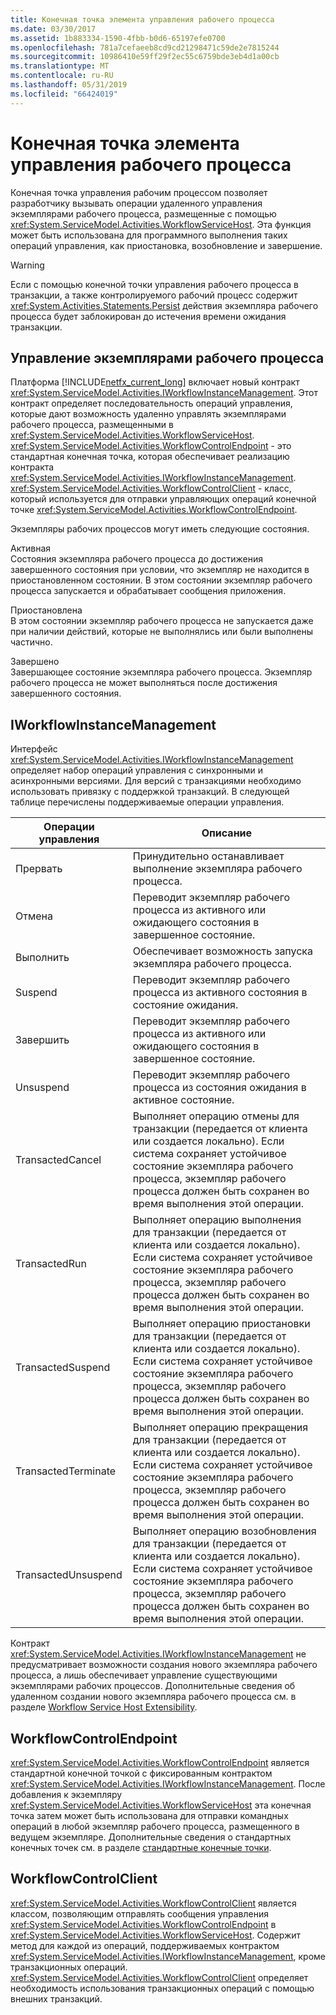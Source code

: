 ```yaml
---
title: Конечная точка элемента управления рабочего процесса
ms.date: 03/30/2017
ms.assetid: 1b883334-1590-4fbb-b0d6-65197efe0700
ms.openlocfilehash: 781a7cefaeeb8cd9cd21298471c59de2e7815244
ms.sourcegitcommit: 10986410e59ff29f2ec55c6759bde3eb4d1a00cb
ms.translationtype: MT
ms.contentlocale: ru-RU
ms.lasthandoff: 05/31/2019
ms.locfileid: "66424019"
---
```

# <a name="workflow-control-endpoint"></a>Конечная точка элемента управления рабочего процесса
Конечная точка управления рабочим процессом позволяет разработчику вызывать операции удаленного управления экземплярами рабочего процесса, размещенные с помощью <xref:System.ServiceModel.Activities.WorkflowServiceHost>. Эта функция может быть использована для программного выполнения таких операций управления, как приостановка, возобновление и завершение.  
  
> [!WARNING]
>  Если с помощью конечной точки управления рабочего процесса в транзакции, а также контролируемого рабочий процесс содержит <xref:System.Activities.Statements.Persist> действия экземпляра рабочего процесса будет заблокирован до истечения времени ожидания транзакции.  
  
## <a name="workflow-instance-management"></a>Управление экземплярами рабочего процесса  
 Платформа [!INCLUDE[netfx_current_long](../../../../includes/netfx-current-long-md.md)] включает новый контракт <xref:System.ServiceModel.Activities.IWorkflowInstanceManagement>. Этот контракт определяет последовательность операций управления, которые дают возможность удаленно управлять экземплярами рабочего процесса, размещенными в <xref:System.ServiceModel.Activities.WorkflowServiceHost>. <xref:System.ServiceModel.Activities.WorkflowControlEndpoint> - это стандартная конечная точка, которая обеспечивает реализацию контракта <xref:System.ServiceModel.Activities.IWorkflowInstanceManagement>. <xref:System.ServiceModel.Activities.WorkflowControlClient> - класс, который используется для отправки управляющих операций конечной точке <xref:System.ServiceModel.Activities.WorkflowControlEndpoint>.  
  
 Экземпляры рабочих процессов могут иметь следующие состояния.  
  
 Активная  
 Состояния экземпляра рабочего процесса до достижения завершенного состояния при условии, что экземпляр не находится в приостановленном состоянии. В этом состоянии экземпляр рабочего процесса запускается и обрабатывает сообщения приложения.  
  
 Приостановлена  
 В этом состоянии экземпляр рабочего процесса не запускается даже при наличии действий, которые не выполнялись или были выполнены частично.  
  
 Завершено  
 Завершающее состояние экземпляра рабочего процесса. Экземпляр рабочего процесса не может выполняться после достижения завершенного состояния.  
  
## <a name="iworkflowinstancemanagement"></a>IWorkflowInstanceManagement  
 Интерфейс <xref:System.ServiceModel.Activities.IWorkflowInstanceManagement> определяет набор операций управления с синхронными и асинхронными версиями. Для версий с транзакциями необходимо использовать привязку с поддержкой транзакций. В следующей таблице перечислены поддерживаемые операции управления.  
  
|Операции управления|Описание|  
|-----------------------|-----------------|  
|Прервать|Принудительно останавливает выполнение экземпляра рабочего процесса.|  
|Отмена|Переводит экземпляр рабочего процесса из активного или ожидающего состояния в завершенное состояние.|  
|Выполнить|Обеспечивает возможность запуска экземпляра рабочего процесса.|  
|Suspend|Переводит экземпляр рабочего процесса из активного состояния в состояние ожидания.|  
|Завершить|Переводит экземпляр рабочего процесса из активного или ожидающего состояния в завершенное состояние.|  
|Unsuspend|Переводит экземпляр рабочего процесса из состояния ожидания в активное состояние.|  
|TransactedCancel|Выполняет операцию отмены для транзакции (передается от клиента или создается локально). Если система сохраняет устойчивое состояние экземпляра рабочего процесса, экземпляр рабочего процесса должен быть сохранен во время выполнения этой операции.|  
|TransactedRun|Выполняет операцию выполнения для транзакции (передается от клиента или создается локально). Если система сохраняет устойчивое состояние экземпляра рабочего процесса, экземпляр рабочего процесса должен быть сохранен во время выполнения этой операции.|  
|TransactedSuspend|Выполняет операцию приостановки для транзакции (передается от клиента или создается локально). Если система сохраняет устойчивое состояние экземпляра рабочего процесса, экземпляр рабочего процесса должен быть сохранен во время выполнения этой операции.|  
|TransactedTerminate|Выполняет операцию прекращения для транзакции (передается от клиента или создается локально). Если система сохраняет устойчивое состояние экземпляра рабочего процесса, экземпляр рабочего процесса должен быть сохранен во время выполнения этой операции.|  
|TransactedUnsuspend|Выполняет операцию возобновления для транзакции (передается от клиента или создается локально). Если система сохраняет устойчивое состояние экземпляра рабочего процесса, экземпляр рабочего процесса должен быть сохранен во время выполнения этой операции.|  
  
 Контракт <xref:System.ServiceModel.Activities.IWorkflowInstanceManagement> не предусматривает возможности создания нового экземпляра рабочего процесса, а лишь обеспечивает управление существующими экземплярами рабочих процессов. Дополнительные сведения об удаленном создании нового экземпляра рабочего процесса см. в разделе [Workflow Service Host Extensibility](../../../../docs/framework/wcf/feature-details/workflow-service-host-extensibility.md).  
  
## <a name="workflowcontrolendpoint"></a>WorkflowControlEndpoint  
 <xref:System.ServiceModel.Activities.WorkflowControlEndpoint> является стандартной конечной точкой с фиксированным контрактом <xref:System.ServiceModel.Activities.IWorkflowInstanceManagement>. После добавления к экземпляру <xref:System.ServiceModel.Activities.WorkflowServiceHost> эта конечная точка затем может быть использована для отправки командных операций в любой экземпляр рабочего процесса, размещенного в ведущем экземпляре. Дополнительные сведения о стандартных конечных точек см. в разделе [стандартные конечные точки](../../../../docs/framework/wcf/feature-details/standard-endpoints.md).  
  
## <a name="workflowcontrolclient"></a>WorkflowControlClient  
 <xref:System.ServiceModel.Activities.WorkflowControlClient> является классом, позволяющим отправлять сообщения управления <xref:System.ServiceModel.Activities.WorkflowControlEndpoint> в <xref:System.ServiceModel.Activities.WorkflowServiceHost>. Содержит метод для каждой из операций, поддерживаемых контрактом <xref:System.ServiceModel.Activities.IWorkflowInstanceManagement>, кроме транзакционных операций. <xref:System.ServiceModel.Activities.WorkflowControlClient> определяет необходимость использования транзакционных операций с помощью внешних транзакций.
